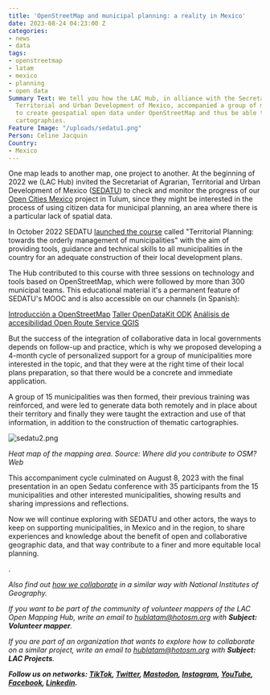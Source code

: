 ```yaml
---
title: 'OpenStreetMap and municipal planning: a reality in Mexico'
date: 2023-08-24 04:23:00 Z
categories:
- news
- data
tags:
- openstreetmap
- latam
- mexico
- planning
- open data
Summary Text: We tell you how the LAC Hub, in alliance with the Secretariat of Agrarian,
  Territorial and Urban Development of Mexico, accompanied a group of municipalities
  to create geospatial open data under OpenStreetMap and thus be able to build thematic
  cartographies.
Feature Image: "/uploads/sedatu1.png"
Person: Celine Jacquin
Country:
- Mexico
---
```


One map leads to another map, one project to another. At the beginning of 2022 we (LAC Hub) invited the Secretariat of Agrarian, Territorial and Urban Development of Mexico ([SEDATU](https://www.gob.mx/sedatu)) to check and monitor the progress of our [Open Cities Mexico](https://www.hotosm.org/projects/open-cities-mexico/) project in Tulum, since they might be interested in the process of using citizen data for municipal planning, an area where there is a particular lack of spatial data.

In October 2022 SEDATU [launched the course](https://www.gob.mx/sedatu/prensa/lanza-sedatu-curso-de-planeacion-territorial-para-gobiernos-municipales) called "Territorial Planning: towards the orderly management of municipalities" with the aim of providing tools, guidance and technical skills to all municipalities in the country for an adequate construction of their local development plans.

The Hub contributed to this course with three sessions on technology and tools based on OpenStreetMap, which were followed by more than 300 municipal teams. This educational material it's a permanent feature of SEDATU's MOOC and is also accessible on our channels (in Spanish):

[Introducción a OpenStreetMap](https://www.youtube.com/playlist?list=PLyiu4yvtc5HnoQ4KMvdnM1oZ_rF8THDjr)
[Taller OpenDataKit ODK](https://www.youtube.com/playlist?list=PLyiu4yvtc5Hl2MYq4LnuBlQ8U5BHoxTI2)
[Análisis de accesibilidad Open Route Service QGIS](https://www.youtube.com/playlist?list=PLyiu4yvtc5HlAn8-16KqPGsBSCJps2ULP)

But the success of the integration of collaborative data in local governments depends on follow-up and practice, which is why we proposed developing a 4-month cycle of personalized support for a group of municipalities more interested in the topic, and that they were at the right time of their local plans preparation, so that there would be a concrete and immediate application.

A group of 15 municipalities was then formed, their previous training was reinforced, and were led to generate data both remotely and in place about their territory and finally they were taught the extraction and use of that information, in addition to the construction of thematic cartographies.

![sedatu2.png](/uploads/sedatu2.png)

*Heat map of the mapping area. Source: Where did you contribute to OSM? Web*

This accompaniment cycle culminated on August 8, 2023 with the final presentation in an open Sedatu conference with 35 participants from the 15 municipalities and other interested municipalities, showing results and sharing impressions and reflections.

Now we will continue exploring with SEDATU and other actors, the ways to keep on supporting municipalities, in Mexico and in the region, to share experiences and knowledge about the benefit of open and collaborative geographic data, and that way contribute to a finer and more equitable local planning.

.

*Also find out [how we collaborate](https://www.hotosm.org/updates/openstreetmap-y-las-cartografias-oficiales/) in a similar way with National Institutes of Geography.*

*If you want to be part of the community of volunteer mappers of the LAC Open Mapping Hub, write an email to [hublatam@hotosm.org](https://www.hotosm.org/updates/mapping-as-a-response-to-the-disaster-in-esmeraldas-ecuador/hublatam@hotosm.org) with **Subject: Volunteer mapper**.*

*If you are part of an organization that wants to explore how to collaborate on a similar project, write an email to [hublatam@hotosm.org](https://www.hotosm.org/updates/mapping-as-a-response-to-the-disaster-in-esmeraldas-ecuador/hublatam@hotosm.org) with **Subject: LAC Projects**.*

***Follow us on networks: [TikTok](https://www.tiktok.com/@mapeoabierto_la?lang=es), [Twitter](https://twitter.com/mapeoabierto_la), [Mastodon](https://mapstodon.space/@mapeoabierto_la), [Instagram](https://www.instagram.com/mapeoabierto_la/), [YouTube](https://www.youtube.com/channel/UCTH6Z_QODJ4NmmBmubS68VA), [Facebook](https://www.facebook.com/Mapeo-abierto-Am%C3%A9rica-Latina-102804808622456/), [Linkedin](https://www.linkedin.com/showcase/91453300/admin/feed/posts/).***